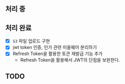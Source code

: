 ## 처리 중


## 처리 완료
- [x] `S3` 파일 업로드 구현
- [x] jwt token 인증, 인가 관련 미들웨어 분리하기
- [x] Refresh Token을 활용한 토큰 재발급 기능 추가
    - Refresh Token을 활용해서 JWT의 단점을 보완한다.

## TODO


